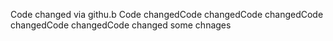 Code changed via githu.b 
Code changedCode changedCode changedCode changedCode changedCode changed
some chnages
